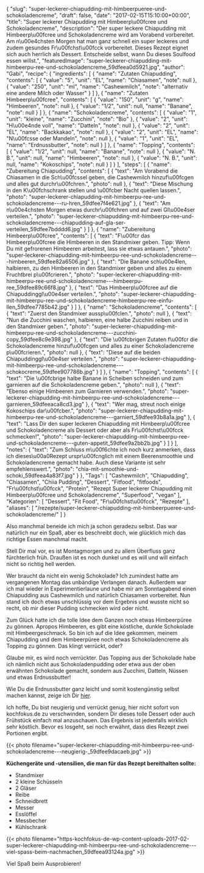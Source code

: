 {
    "slug": "super-leckerer-chiapudding-mit-himbeerpueree-und-schokoladencreme",
    "draft": false,
    "date": "2017-02-15T15:10:00+00:00",
    "title": "Super leckerer Chiapudding mit Himbeerp\u00fcree und Schokoladencreme",
    "description": "Der super leckere Chiapudding mit Himbeerp\u00fcree und Schokoladencreme wird am Vorabend vorbereitet. Am n\u00e4chsten Morgen hat man ganz schnell ein super leckeres und zudem gesundes Fr\u00fchst\u00fcck vorbereitet. Dieses Rezept eignet sich auch herrlich als Dessert. Entscheide selbst, wann Du dieses Soulfood essen willst.",
    "featuredImage": "super-leckerer-chiapudding-mit-himbeerpu-ree-und-schokoladencreme_59dfeea0d5921.jpg",
    "author": "Gabi",
    "recipe": {
        "ingredients": [
            {
                "name": "Zutaten Chiapudding",
                "contents": [
                    {
                        "value": "5",
                        "unit": "EL",
                        "name": "Chiasamen",
                        "note": null
                    },
                    {
                        "value": "250",
                        "unit": "ml",
                        "name": "Cashewmilch",
                        "note": "alternativ eine andere Milch oder Wasser"
                    }
                ]
            },
            {
                "name": "Zutaten Himbeerp\u00fcree",
                "contents": [
                    {
                        "value": "150",
                        "unit": "g",
                        "name": "Himbeeren",
                        "note": null
                    },
                    {
                        "value": "1\/2",
                        "unit": null,
                        "name": "Banane",
                        "note": null
                    }
                ]
            },
            {
                "name": "Schokoladencreme",
                "contents": [
                    {
                        "value": "1",
                        "unit": "kleine",
                        "name": "Zucchini",
                        "note": "Bio"
                    },
                    {
                        "value": "2",
                        "unit": "H\u00e4nde voll",
                        "name": "Datteln",
                        "note": null
                    },
                    {
                        "value": "2",
                        "unit": "EL",
                        "name": "Backkakao",
                        "note": null
                    },
                    {
                        "value": "2",
                        "unit": "EL",
                        "name": "N\u00fcsse oder Mandeln",
                        "note": null
                    },
                    {
                        "value": "1",
                        "unit": "EL",
                        "name": "Erdnussbutter",
                        "note": null
                    }
                ]
            },
            {
                "name": "Topping",
                "contents": [
                    {
                        "value": "1\/2",
                        "unit": null,
                        "name": "Banane",
                        "note": null
                    },
                    {
                        "value": "N. B.",
                        "unit": null,
                        "name": "Himbeeren",
                        "note": null
                    },
                    {
                        "value": "N. B.",
                        "unit": null,
                        "name": "Kokoschips",
                        "note": null
                    }
                ]
            }
        ],
        "steps": [
            {
                "name": "Zubereitung Chiapudding",
                "contents": [
                    {
                        "text": "Am Vorabend die Chiasamen in die Sch\u00fcssel geben, die Cashewmilch hinzuf\u00fcgen und alles gut durchr\u00fchren.",
                        "photo": null
                    },
                    {
                        "text": "Diese Mischung in den K\u00fchschrank stellen und \u00fcber Nacht quellen lassen.",
                        "photo": "super-leckerer-chiapudding-mit-himbeerpu-ree-und-schokoladencreme---ru-hren_59dfee7f4e621.jpg"
                    },
                    {
                        "text": "Am n\u00e4chsten Morgen etwas durchr\u00fchren und auf zwei Gl\u00e4ser verteilen.",
                        "photo": "super-leckerer-chiapudding-mit-himbeerpu-ree-und-schokoladencreme---chiapudding-auf-gla-ser-verteilen_59dfee7bdddd6.jpg"
                    }
                ]
            },
            {
                "name": "Zubereitung Himbeerp\u00fcree",
                "contents": [
                    {
                        "text": "F\u00fcr das Himbeerp\u00fcree die Himbeeren in den Standmixer geben. Tipp: Wenn Du mit gefrorenen Himbeeren arbeitest, lass sie etwas antauen.",
                        "photo": "super-leckerer-chiapudding-mit-himbeerpu-ree-und-schokoladencreme---himbeeren_59dfee82a6506.jpg"
                    },
                    {
                        "text": "Die Banane sch\u00e4len, halbieren, zu den Himbeeren in den Standmixer geben und alles zu einem Fruchtbrei p\u00fcrieren.",
                        "photo": "super-leckerer-chiapudding-mit-himbeerpu-ree-und-schokoladencreme---himbeerpu-ree_59dfee89c66f8.jpg"
                    },
                    {
                        "text": "Das Himbeerp\u00fcree auf die Chiapuddinggl\u00e4ser verteilen.",
                        "photo": "super-leckerer-chiapudding-mit-himbeerpu-ree-und-schokoladencreme-himbeerpu-ree-einfu-llen_59dfee7785b42.jpg"
                    }
                ]
            },
            {
                "name": "Schokoladencreme",
                "contents": [
                    {
                        "text": "Zuerst den Standmixer aussp\u00fclen.",
                        "photo": null
                    },
                    {
                        "text": "Nun die Zucchini waschen, halbieren, eine halbe Zucchini reiben und in den Standmixer geben.",
                        "photo": "super-leckerer-chiapudding-mit-himbeerpu-ree-und-schokoladencreme---zucchini-copy_59dfee8c9e398.jpg"
                    },
                    {
                        "text": "Die \u00fcbrigen Zutaten f\u00fcr die Schokoladencreme hinzuf\u00fcgen und alles zu einer Schokoladencreme p\u00fcrieren.",
                        "photo": null
                    },
                    {
                        "text": "Diese auf die beiden Chiapuddinggl\u00e4ser verteilen.",
                        "photo": "super-leckerer-chiapudding-mit-himbeerpu-ree-und-schokoladencreme---schokocreme_59dfee907786b.jpg"
                    }
                ]
            },
            {
                "name": "Topping",
                "contents": [
                    {
                        "text": "Die \u00fcbrige halbe Banane in Scheiben schneiden und zum garnieren auf die Schokoladencreme geben.",
                        "photo": null
                    },
                    {
                        "text": "Ebenso einige Himbeeren zum Garnieren verwenden.",
                        "photo": "super-leckerer-chiapudding-mit-himbeerpu-ree-und-schokoladencreme---garnieren_59dfeeaca8cd3.jpg"
                    },
                    {
                        "text": "Wer mag, streut noch einige Kokoschips dar\u00fcber.",
                        "photo": "super-leckerer-chiapudding-mit-himbeerpu-ree-und-schokoladencreme---garniert_59dfee93b8a1a.jpg"
                    },
                    {
                        "text": "Lass Dir den super leckeren Chiapudding mit Himbeerp\u00fcree und Schokoladencreme als Dessert oder aber als Fr\u00fchst\u00fcck schmecken!",
                        "photo": "super-leckerer-chiapudding-mit-himbeerpu-ree-und-schokoladencreme---guten-appetit_59dfee9a2bb2b.jpg"
                    }
                ]
            }
        ],
        "notes": {
            "text": "Zum Schluss m\u00f6chte ich noch kurz anmerken, dass ich dieses\u00a0Rezept urspr\u00fcnglich mit einem Beerensmoothie und Schokoladencreme gemacht habe. Auch diese Variante ist sehr empfehlenswert.",
            "photo": "chia-mit-smoothie-und-schoki_59dfeea4a83f7.jpg"
        }
    },
    "Tags": [
        "Cashewmilch",
        "Chiapudding",
        "Chiasamen",
        "Chiia Pudding",
        "Dessert",
        "Fitfood",
        "fitfoods",
        "Fr\u00fchst\u00fcck",
        "Protein",
        "Rezept Super leckerer Chiapudding mit Himbeerp\u00fcree und Schokoladencreme",
        "Superfood",
        "vegan"
    ],
    "Kategorien": [
        "Dessert",
        "Fit Food",
        "Fr\u00fchst\u00fcck",
        "Rezepte"
    ],
    "aliases": [
        "\/rezepte\/super-leckerer-chiapudding-mit-himbeerpueree-und-schokoladencreme\/"
    ]
}

Also manchmal beneide ich mich ja schon geradezu selbst. Das war natürlich nur ein Spaß, aber es beschreibt doch, wie glücklich mich das richtige Essen manchmal macht.

Stell Dir mal vor, es ist Montagmorgen und zu allem Überfluss ganz fürchterlich früh. Draußen ist es noch dunkel und es will und will einfach nicht so richtig hell werden.

Wer braucht da nicht ein wenig Schokolade? Ich zumindest hatte am vergangenen Montag das unbändige Verlangen danach. Außerdem war ich mal wieder in Experimentierlaune und habe mir am Sonntagabend einen Chiapudding aus Cashewmilch und natürlich Chiasamen vorbereitet. Nun stand ich doch etwas unschlüssig vor dem Ergebnis und wusste nicht so recht, ob mir dieser Pudding schmecken wird oder nicht.

Zum Glück hatte ich die tolle Idee dem Ganzen noch etwas Himbeerpüree zu gönnen. Apropos Himbeeren, es gibt eine köstliche, dunkle Schokolade mit Himbeergeschmack. So bin ich auf die Idee gekommen, meinem Chiapudding und dem Himbeerpüree noch etwas Schokoladencreme als Topping zu gönnen. Das klingt verrückt, oder?

Glaube mir, es wird noch verrückter. Das Topping aus der Schokolade habe ich nämlich nicht aus Schokoladenpudding oder etwa aus der oben erwähnten Schokolade gemacht, sondern aus Zucchini, Datteln, Nüssen und etwas Erdnussbutter!

Wie Du die Erdnussbutter ganz leicht und somit kostengünstig selbst machen kannst, zeige ich Dir [hier][1].

Ich hoffe, Du bist neugierig und verrückt genug, hier nicht sofort von kochfokus.de zu verschwinden, sondern Dir dieses tolle Dessert oder auch Frühstück einfach mal anzuschauen. Das Ergebnis ist jedenfalls wirklich sehr köstlich. Bevor es losgeht, sei noch erwähnt, dass dies Rezept zwei Portionen ergibt.

{{< photo filename="super-leckerer-chiapudding-mit-himbeerpu-ree-und-schokoladencreme---neugierig-_59dfee9dacaeb.jpg" >}}

**Küchengeräte und -utensilien, die man für das Rezept bereithalten sollte:**

 * Standmixer
 * 2 kleine Schüsseln
 * 2 Gläser
 * Reibe
 * Schneidbrett
 * Messer
 * Esslöffel
 * Messbecher
 * Kühlschrank

{{< photo filename="https-kochfokus-de-wp-content-uploads-2017-02-super-leckerer-chiapudding-mit-himbeerpu-ree-und-schokoladencreme---viel-spass-beim-nachmachen_59dfeea93124a.jpg" >}}

Viel Spaß beim Ausprobieren!

 [1]: https://kochfokus.de/rezepte/erdnussbutter-selber-machen/
